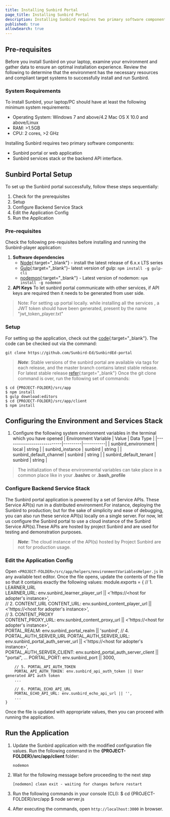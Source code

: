 ```yaml
---
title: Installing Sunbird Portal
page_title: Installing Sunbird Portal
description: Installing Sunbird requires two primary software components, the Sunbird portal or web application, and the Sunbird services stack or the backend API interface.
published: true
allowSearch: true
---
```


## Pre-requisites

Before you install Sunbird on your laptop, examine your environment and gather data to ensure an optimal installation experience.
Review the following to determine that the environment has the necessary resources and compliant target systems to successfully install and run Sunbird.

### System Requirements

To install Sunbird, your laptop/PC should have at least the following minimum system requirements:

- Operating System: Windows 7 and above/4.2 Mac OS X 10.0 and above/Linux  
- RAM: >1.5GB
- CPU: 2 cores, >2 GHz

Installing Sunbird requires two primary software components:

- Sunbird portal or web application
- Sunbird services stack or the backend API interface. 

## Sunbird Portal Setup

To set up the Sunbird portal successfully, follow these steps sequentially:

1. Check for the prerequisites 
2. Setup 
3. Configure Backend Service Stack
4. Edit the Application Config
5. Run the Application

### Pre-requisites
Check the following pre-requisites before installing and running the Sunbird-player application:

1. **Software dependencies**
	* [Node](https://nodejs.org/en/download/){:target="_blank"} - install the latest release of 6.x.x LTS series
	* [Gulp](https://github.com/gulpjs/gulp/blob/master/docs/getting-started.md){:target="_blank"}- 
	  latest version of gulp: `npm install -g gulp-cli`
	* [nodemon](https://www.npmjs.com/package/nodemon){:target="_blank"} - Latest version  of nodemon: `npm install -g nodemon`
2. **API Keys** 
To let sunbird portal communicate with other services, if API keys are required then it needs to be generated from user side.
>Note:  For setting up portal locally. while installing all the services , a JWT token should have been generated, present by the name "jwt_token_player.txt"
### Setup 
For setting up the application, check out the [code](https://github.com/Sunbird-Ed/SunbirdEd-portal){:target="_blank"}. The code can be checked out via the command:
    
    git clone https://github.com/Sunbird-Ed/SunbirdEd-portal
> ***Note***: Stable versions of the sunbird portal are available via tags for each release, and the master branch contains latest stable release. For latest stable release [refer](https://github.com/Sunbird-Ed/SunbirdEd-portal){:target="_blank"}
Once the git clone command is over, run the following set of commands:
   
    $ cd {PROJECT-FOLDER}/src/app
    $ npm install
    $ gulp download:editors
    $ cd {PROJECT-FOLDER}/src/app/client
    $ npm install
## Configuring the Environment and Services Stack
1. Configure the following system environment variables in the terminal which you have opened
| Environment Variable      |  Value  | Data Type |
|---------------------------|---------|-----------|
|  sunbird_environment      | local   |   string  |
|  sunbird_instance         | sunbird |   string  |
|  sunbird_default_channel  | sunbird |   string  |
|  sunbird_default_tenant   | sunbird |   string  |
> The initialization of these environmental variables can take place in a common place like in your **.bashrc** or **.bash_profile**
### Configure Backend Service Stack
The Sunbird portal application is powered by a set of Service APIs. These Service API(s) run in a distributed environment.For instance, deploying the Sunbird to production; but for the sake of simplicity and ease of debugging, you can also run these service API(s) locally on a single server.
For now, let us configure the Sunbird portal to use a cloud instance of the Sunbird Service API(s).These APIs are hosted by project Sunbird and are used for testing and demonstration purposes. 
> ***Note***: The cloud instance of the API(s) hosted by Project Sunbird are not for production usage.
### Edit the Application Config
Open `<PROJECT-FOLDER>/src/app/helpers/environmentVariablesHelper.js` in any available text editor. 
Once the file opens, update the contents of the file so that it contains exactly the following values:
    module.exports = {
        // 1. LEARNER_URL   
        LEARNER_URL: env.sunbird_learner_player_url || <'https://<host for adopter's instance>',                    
        // 2. CONTENT_URL
        CONTENT_URL: env.sunbird_content_player_url || <'https://<host for adopter's instance>',                   
        // 3. CONTENT_PROXY  
        CONTENT_PROXY_URL: env.sunbird_content_proxy_url || <'https://<host for adopter's instance>',                    
        PORTAL_REALM: env.sunbird_portal_realm || 'sunbird',
        // 4. PORTAL_AUTH_SERVER_URL
        PORTAL_AUTH_SERVER_URL: env.sunbird_portal_auth_server_url || <'https://<host for adopter's instance>',     
        PORTAL_AUTH_SERVER_CLIENT: env.sunbird_portal_auth_server_client || "portal",
        ...
        PORTAL_PORT: env.sunbird_port || 3000,
         	
        // 5. PORTAL_API_AUTH_TOKEN     
        PORTAL_API_AUTH_TOKEN: env.sunbird_api_auth_token || User generated API auth token
        ...
        
        // 6. PORTAL_ECHO_API_URL
        PORTAL_ECHO_API_URL: env.sunbird_echo_api_url || '',                                                       
        ...
    }
Once the file is updated with appropriate values, then you can proceed with running the application.           
 
## Run the Application
1. Update the Sunbird application with the modified configuration file values. Run the following command in the **{PROJECT-FOLDER}/src/app/client** folder:
    ```
    nodemon
    ```
    
2. Wait for the following message before proceeding to the next step 
    ```
    [nodemon] clean exit - waiting for changes before restart
    ```
3. Run the following commands in your console (CLI):
    $ cd {PROJECT-FOLDER}/src/app
    $ node server.js
4. After executing the commands, open `http://localhost:3000` in browser.